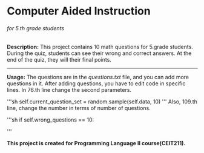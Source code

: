 # Computer Aided Instruction
###### for 5.th grade students

**Description:** 
This project contains 10 math questions for 5.grade students. 
During the quiz, students can see their wrong and correct answers. At the end of the quiz, they will their final points. 

------
**Usage:**
The questions are in the *questions.txt* file, and you can add more questions in it. After adding questions, you have to 
edit code in specific lines. In 76.th line change the second parameters.

'''sh
self.current_question_set = random.sample(self.data, 10)
'''
Also, 109.th line, change the number in terms of number of questions.

'''sh
if self.wrong_questions == 10:

'''


**This project is created for Programming Language II course(CEIT211).**
